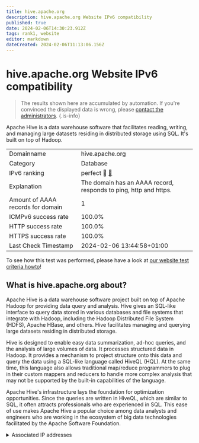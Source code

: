 ```yaml
---
title: hive.apache.org
description: hive.apache.org Website IPv6 compatibility
published: true
date: 2024-02-06T14:30:23.912Z
tags: rank1, website
editor: markdown
dateCreated: 2024-02-06T11:13:06.156Z
---
```


# hive.apache.org Website IPv6 compatibility

> The results shown here are accumulated by automation. If you're convinced the displayed data is wrong, please [contact the administrators](/howto/chat). 
{.is-info}

Apache Hive is a data warehouse software that facilitates reading, writing, and managing large datasets residing in distributed storage using SQL. It's built on top of Hadoop.


|   |   |
| - | - |
| Domainname | hive.apache.org
| Category | Database |
| IPv6 ranking | perfect :1st_place_medal: [🔗](/howto/ranking) |
| Explanation | The domain has an AAAA record, responds to ping, http and https. |
| Amount of AAAA records for domain | 1 |
| ICMPv6 success rate | 100.0%|
| HTTP success rate | 100.0% |
| HTTPS success rate | 100.0% |
| Last Check Timestamp | 2024-02-06 13:44:58+01:00 |

To see how this test was performed, please have a look at [our website test criteria howto](/howto/testcriteria/website)!


## What is hive.apache.org about?
Apache Hive is a data warehouse software project built on top of Apache Hadoop for providing data query and analysis. Hive gives an SQL-like interface to query data stored in various databases and file systems that integrate with Hadoop, including the Hadoop Distributed File System (HDFS), Apache HBase, and others. Hive facilitates managing and querying large datasets residing in distributed storage.

Hive is designed to enable easy data summarization, ad-hoc queries, and the analysis of large volumes of data. It processes structured data in Hadoop. It provides a mechanism to project structure onto this data and query the data using a SQL-like language called HiveQL (HQL). At the same time, this language also allows traditional map/reduce programmers to plug in their custom mappers and reducers to handle more complex analysis that may not be supported by the built-in capabilities of the language.

Apache Hive's infrastructure lays the foundation for optimization opportunities. Since the queries are written in HiveQL, which are similar to SQL, it often attracts professionals who are experienced in SQL. This ease of use makes Apache Hive a popular choice among data analysts and engineers who are working in the ecosystem of big data technologies facilitated by the Apache Software Foundation.



<details>
<summary>Associated IP addresses</summary>

2a04:4e42::644

</details>
